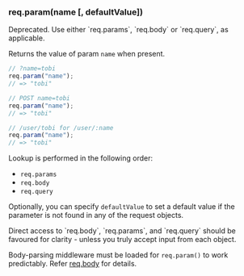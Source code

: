 <h3 id='req.param'>req.param(name [, defaultValue])</h3>

<div class="doc-box doc-warn" markdown="1">
Deprecated. Use either `req.params`, `req.body` or `req.query`, as applicable.
</div>

Returns the value of param `name` when present.

```js
// ?name=tobi
req.param("name");
// => "tobi"

// POST name=tobi
req.param("name");
// => "tobi"

// /user/tobi for /user/:name
req.param("name");
// => "tobi"
```

Lookup is performed in the following order:

- `req.params`
- `req.body`
- `req.query`

Optionally, you can specify `defaultValue` to set a default value if the parameter is not found in any of the request objects.

<div class="doc-box doc-warn" markdown="1">
Direct access to `req.body`, `req.params`, and `req.query` should be favoured for clarity - unless you truly accept input from each object.

Body-parsing middleware must be loaded for `req.param()` to work predictably. Refer [req.body](#req.body) for details.

</div>
